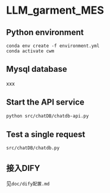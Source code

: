 # LLM_garment_MES

## Python environment
```shell
conda env create -f environment.yml
conda activate cwm
```
## Mysql database
xxx

## Start the API service
```bash
python src/chatDB/chatdb-api.py
```

## Test a single request
```bash
src/chatDB/chatdb.py
```

## 接入DIFY
见```doc/dify配置.md```
